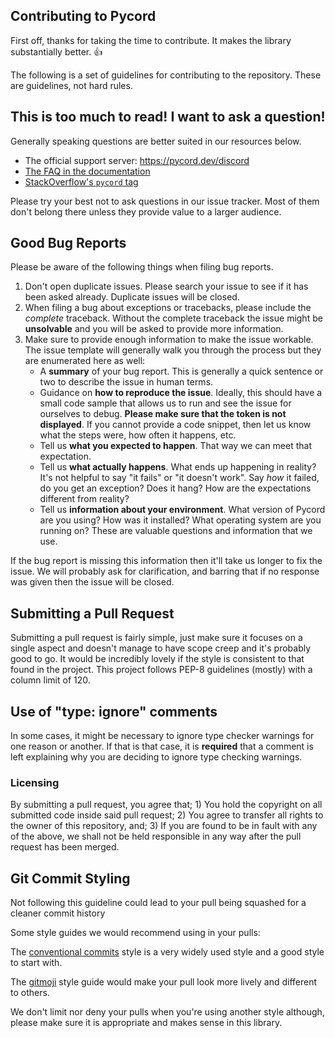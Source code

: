 ## Contributing to Pycord

First off, thanks for taking the time to contribute. It makes the library substantially
better. :+1:

The following is a set of guidelines for contributing to the repository. These are
guidelines, not hard rules.

## This is too much to read! I want to ask a question!

Generally speaking questions are better suited in our resources below.

- The official support server: https://pycord.dev/discord
- [The FAQ in the documentation](https://docs.pycord.dev/en/master/faq.html)
- [StackOverflow's `pycord` tag](https://stackoverflow.com/questions/tagged/pycord)

Please try your best not to ask questions in our issue tracker. Most of them don't
belong there unless they provide value to a larger audience.

## Good Bug Reports

Please be aware of the following things when filing bug reports.

1. Don't open duplicate issues. Please search your issue to see if it has been asked
   already. Duplicate issues will be closed.
2. When filing a bug about exceptions or tracebacks, please include the _complete_
   traceback. Without the complete traceback the issue might be **unsolvable** and you
   will be asked to provide more information.
3. Make sure to provide enough information to make the issue workable. The issue
   template will generally walk you through the process but they are enumerated here as
   well:
   - A **summary** of your bug report. This is generally a quick sentence or two to
     describe the issue in human terms.
   - Guidance on **how to reproduce the issue**. Ideally, this should have a small code
     sample that allows us to run and see the issue for ourselves to debug. **Please
     make sure that the token is not displayed**. If you cannot provide a code snippet,
     then let us know what the steps were, how often it happens, etc.
   - Tell us **what you expected to happen**. That way we can meet that expectation.
   - Tell us **what actually happens**. What ends up happening in reality? It's not
     helpful to say "it fails" or "it doesn't work". Say _how_ it failed, do you get an
     exception? Does it hang? How are the expectations different from reality?
   - Tell us **information about your environment**. What version of Pycord are you
     using? How was it installed? What operating system are you running on? These are
     valuable questions and information that we use.

If the bug report is missing this information then it'll take us longer to fix the
issue. We will probably ask for clarification, and barring that if no response was given
then the issue will be closed.

## Submitting a Pull Request

Submitting a pull request is fairly simple, just make sure it focuses on a single aspect
and doesn't manage to have scope creep and it's probably good to go. It would be
incredibly lovely if the style is consistent to that found in the project. This project
follows PEP-8 guidelines (mostly) with a column limit of 120.

## Use of "type: ignore" comments

In some cases, it might be necessary to ignore type checker warnings for one reason or
another. If that is that case, it is **required** that a comment is left explaining why
you are deciding to ignore type checking warnings.

### Licensing

By submitting a pull request, you agree that; 1) You hold the copyright on all submitted
code inside said pull request; 2) You agree to transfer all rights to the owner of this
repository, and; 3) If you are found to be in fault with any of the above, we shall not
be held responsible in any way after the pull request has been merged.

## Git Commit Styling

Not following this guideline could lead to your pull being squashed for a cleaner commit
history

Some style guides we would recommend using in your pulls:

The [conventional commits](https://www.conventionalcommits.org/en/v1.0.0/) style is a
very widely used style and a good style to start with.

The [gitmoji](https://gitmoji.dev) style guide would make your pull look more lively and
different to others.

We don't limit nor deny your pulls when you're using another style although, please make
sure it is appropriate and makes sense in this library.
